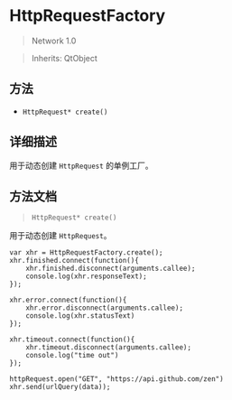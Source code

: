 # HttpRequestFactory

> Network 1.0

> Inherits: QtObject

## 方法

+ `HttpRequest* create()`

## 详细描述

用于动态创建 `HttpRequest` 的单例工厂。

## 方法文档

> `HttpRequest* create()`

用于动态创建 `HttpRequest`。

```
var xhr = HttpRequestFactory.create();
xhr.finished.connect(function(){
    xhr.finished.disconnect(arguments.callee);
    console.log(xhr.responseText);
});

xhr.error.connect(function(){
    xhr.error.disconnect(arguments.callee);
    console.log(xhr.statusText)
});

xhr.timeout.connect(function(){
    xhr.timeout.disconnect(arguments.callee);
    console.log("time out")
});

httpRequest.open("GET", "https://api.github.com/zen")
xhr.send(urlQuery(data));
```
